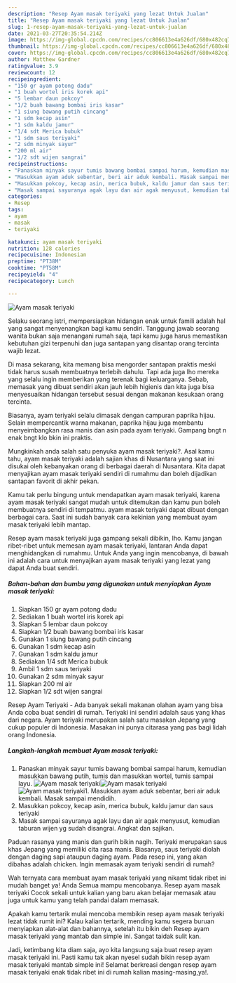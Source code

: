 ```yaml
---
description: "Resep Ayam masak teriyaki yang lezat Untuk Jualan"
title: "Resep Ayam masak teriyaki yang lezat Untuk Jualan"
slug: 1-resep-ayam-masak-teriyaki-yang-lezat-untuk-jualan
date: 2021-03-27T20:35:54.214Z
image: https://img-global.cpcdn.com/recipes/cc806613e4a626df/680x482cq70/ayam-masak-teriyaki-foto-resep-utama.jpg
thumbnail: https://img-global.cpcdn.com/recipes/cc806613e4a626df/680x482cq70/ayam-masak-teriyaki-foto-resep-utama.jpg
cover: https://img-global.cpcdn.com/recipes/cc806613e4a626df/680x482cq70/ayam-masak-teriyaki-foto-resep-utama.jpg
author: Matthew Gardner
ratingvalue: 3.9
reviewcount: 12
recipeingredient:
- "150 gr ayam potong dadu"
- "1 buah wortel iris korek api"
- "5 lembar daun pokcoy"
- "1/2 buah bawang bombai iris kasar"
- "1 siung bawang putih cincang"
- "1 sdm kecap asin"
- "1 sdm kaldu jamur"
- "1/4 sdt Merica bubuk"
- "1 sdm saus teriyaki"
- "2 sdm minyak sayur"
- "200 ml air"
- "1/2 sdt wijen sangrai"
recipeinstructions:
- "Panaskan minyak sayur tumis bawang bombai sampai harum, kemudian masukkan bawang putih, tumis dan masukkan wortel, tumis sampai layu."
- "Masukkan ayam aduk sebentar, beri air aduk kembali. Masak sampai mendidih."
- "Masukkan pokcoy, kecap asin, merica bubuk, kaldu jamur dan saus teriyaki"
- "Masak sampai sayuranya agak layu dan air agak menyusut, kemudian taburan wijen yg sudah disangrai. Angkat dan sajikan."
categories:
- Resep
tags:
- ayam
- masak
- teriyaki

katakunci: ayam masak teriyaki 
nutrition: 128 calories
recipecuisine: Indonesian
preptime: "PT38M"
cooktime: "PT58M"
recipeyield: "4"
recipecategory: Lunch

---
```



![Ayam masak teriyaki](https://img-global.cpcdn.com/recipes/cc806613e4a626df/680x482cq70/ayam-masak-teriyaki-foto-resep-utama.jpg)

Selaku seorang istri, mempersiapkan hidangan enak untuk famili adalah hal yang sangat menyenangkan bagi kamu sendiri. Tanggung jawab seorang  wanita bukan saja menangani rumah saja, tapi kamu juga harus memastikan kebutuhan gizi terpenuhi dan juga santapan yang disantap orang tercinta wajib lezat.

Di masa  sekarang, kita memang bisa mengorder santapan praktis meski tidak harus susah membuatnya terlebih dahulu. Tapi ada juga lho mereka yang selalu ingin memberikan yang terenak bagi keluarganya. Sebab, memasak yang dibuat sendiri akan jauh lebih higienis dan kita juga bisa menyesuaikan hidangan tersebut sesuai dengan makanan kesukaan orang tercinta. 

Biasanya, ayam teriyaki selalu dimasak dengan campuran paprika hijau. Selain mempercantik warna makanan, paprika hijau juga membantu menyeimbangkan rasa manis dan asin pada ayam teriyaki. Gampang bngt n enak bngt klo bkin ini praktis.

Mungkinkah anda salah satu penyuka ayam masak teriyaki?. Asal kamu tahu, ayam masak teriyaki adalah sajian khas di Nusantara yang saat ini disukai oleh kebanyakan orang di berbagai daerah di Nusantara. Kita dapat menyajikan ayam masak teriyaki sendiri di rumahmu dan boleh dijadikan santapan favorit di akhir pekan.

Kamu tak perlu bingung untuk mendapatkan ayam masak teriyaki, karena ayam masak teriyaki sangat mudah untuk ditemukan dan kamu pun boleh membuatnya sendiri di tempatmu. ayam masak teriyaki dapat dibuat dengan berbagai cara. Saat ini sudah banyak cara kekinian yang membuat ayam masak teriyaki lebih mantap.

Resep ayam masak teriyaki juga gampang sekali dibikin, lho. Kamu jangan ribet-ribet untuk memesan ayam masak teriyaki, lantaran Anda dapat menghidangkan di rumahmu. Untuk Anda yang ingin mencobanya, di bawah ini adalah cara untuk menyajikan ayam masak teriyaki yang lezat yang dapat Anda buat sendiri.

<!--inarticleads1-->

##### Bahan-bahan dan bumbu yang digunakan untuk menyiapkan Ayam masak teriyaki:

1. Siapkan 150 gr ayam potong dadu
1. Sediakan 1 buah wortel iris korek api
1. Siapkan 5 lembar daun pokcoy
1. Siapkan 1/2 buah bawang bombai iris kasar
1. Gunakan 1 siung bawang putih cincang
1. Gunakan 1 sdm kecap asin
1. Gunakan 1 sdm kaldu jamur
1. Sediakan 1/4 sdt Merica bubuk
1. Ambil 1 sdm saus teriyaki
1. Gunakan 2 sdm minyak sayur
1. Siapkan 200 ml air
1. Siapkan 1/2 sdt wijen sangrai


Resep Ayam Teriyaki - Ada banyak sekali makanan olahan ayam yang bisa Anda coba buat sendiri di rumah. Teriyaki ini sendiri adalah saus yang khas dari negara. Ayam teriyaki merupakan salah satu masakan Jepang yang cukup populer di Indonesia. Masakan ini punya citarasa yang pas bagi lidah orang Indonesia. 

<!--inarticleads2-->

##### Langkah-langkah membuat Ayam masak teriyaki:

1. Panaskan minyak sayur tumis bawang bombai sampai harum, kemudian masukkan bawang putih, tumis dan masukkan wortel, tumis sampai layu.
<img src="https://img-global.cpcdn.com/steps/9fd3b08c6c2e78dd/160x128cq70/ayam-masak-teriyaki-langkah-memasak-1-foto.jpg" alt="Ayam masak teriyaki"><img src="https://img-global.cpcdn.com/steps/7a0e1c66051daf76/160x128cq70/ayam-masak-teriyaki-langkah-memasak-1-foto.jpg" alt="Ayam masak teriyaki"><img src="https://img-global.cpcdn.com/steps/3c8729aa61f783b1/160x128cq70/ayam-masak-teriyaki-langkah-memasak-1-foto.jpg" alt="Ayam masak teriyaki">1. Masukkan ayam aduk sebentar, beri air aduk kembali. Masak sampai mendidih.
1. Masukkan pokcoy, kecap asin, merica bubuk, kaldu jamur dan saus teriyaki
1. Masak sampai sayuranya agak layu dan air agak menyusut, kemudian taburan wijen yg sudah disangrai. Angkat dan sajikan.


Paduan rasanya yang manis dan gurih bikin nagih. Teriyaki merupakan saus khas Jepang yang memiliki cita rasa manis. Biasanya, saus teriyaki diolah dengan daging sapi ataupun daging ayam. Pada resep ini, yang akan dibahas adalah chicken. Ingin memasak ayam teriyaki sendiri di rumah? 

Wah ternyata cara membuat ayam masak teriyaki yang nikamt tidak ribet ini mudah banget ya! Anda Semua mampu mencobanya. Resep ayam masak teriyaki Cocok sekali untuk kalian yang baru akan belajar memasak atau juga untuk kamu yang telah pandai dalam memasak.

Apakah kamu tertarik mulai mencoba membikin resep ayam masak teriyaki lezat tidak rumit ini? Kalau kalian tertarik, mending kamu segera buruan menyiapkan alat-alat dan bahannya, setelah itu bikin deh Resep ayam masak teriyaki yang mantab dan simple ini. Sangat taidak sulit kan. 

Jadi, ketimbang kita diam saja, ayo kita langsung saja buat resep ayam masak teriyaki ini. Pasti kamu tak akan nyesel sudah bikin resep ayam masak teriyaki mantab simple ini! Selamat berkreasi dengan resep ayam masak teriyaki enak tidak ribet ini di rumah kalian masing-masing,ya!.

